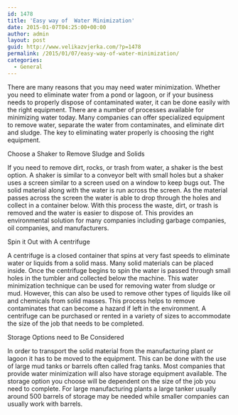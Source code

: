 ```yaml
---
id: 1478
title: 'Easy way of  Water Minimization'
date: 2015-01-07T04:25:00+00:00
author: admin
layout: post
guid: http://www.velikazvjerka.com/?p=1478
permalink: /2015/01/07/easy-way-of-water-minimization/
categories:
  - General
---
```

There are many reasons that you may need water minimization. Whether you need to eliminate water from a pond or lagoon, or if your business needs to properly dispose of contaminated water, it can be done easily with the right equipment. There are a number of processes available for minimizing water today. Many companies can offer specialized equipment to remove water, separate the water from contaminates, and eliminate dirt and sludge. The key to eliminating water properly is choosing the right equipment.

Choose a Shaker to Remove Sludge and Solids

If you need to remove dirt, rocks, or trash from water, a shaker is the best option. A shaker is similar to a conveyor belt with small holes but a shaker uses a screen similar to a screen used on a window to keep bugs out. The solid material along with the water is run across the screen. As the material passes across the screen the water is able to drop through the holes and collect in a container below. With this process the waste, dirt, or trash is removed and the water is easier to dispose of. This provides an environmental solution for many companies including garbage companies, oil companies, and manufacturers.

Spin it Out with A centrifuge

A centrifuge is a closed container that spins at very fast speeds to eliminate water or liquids from a solid mass. Many solid materials can be placed inside. Once the centrifuge begins to spin the water is passed through small holes in the tumbler and collected below the machine. This water minimization technique can be used for removing water from sludge or mud. However, this can also be used to remove other types of liquids like oil and chemicals from solid masses. This process helps to remove contaminates that can become a hazard if left in the environment. A centrifuge can be purchased or rented in a variety of sizes to accommodate the size of the job that needs to be completed.

Storage Options need to Be Considered

In order to transport the solid material from the manufacturing plant or lagoon it has to be moved to the equipment. This can be done with the use of large mud tanks or barrels often called frag tanks. Most companies that provide water minimization will also have storage equipment available. The storage option you choose will be dependent on the size of the job you need to complete. For large manufacturing plants a large tanker usually around 500 barrels of storage may be needed while smaller companies can usually work with barrels.